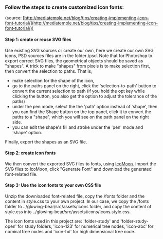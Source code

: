 
### Follow the steps to create customized icon fonts:

(source: [http://mediatemple.net/blog/tips/creating-implementing-icon-font-tutorial/](http://mediatemple.net/blog/tips/creating-implementing-icon-font-tutorial/))

#### Step 1: create or reuse SVG files

Use existing SVG sources or create our own, here we create our own SVG icons, PSD sources files are in the folder /psd. Note that for Photoshop to export correct SVG files, the geometrical objects should be saved as "shapes". A trick to make "shapes" from pixels is to make selection first, then convert the selection to paths. That is, 

* make selection for the shape of the icon,
* go to the paths panel on the right, click the 'selection-to-path' button to convert the current selection to path (if you hold the opt key while clicking the button, you also get the option to adjust the tolerance of the paths)
* under the pen mode, select the the 'path' option instead of 'shape', then you can find the Shape button on the top panel, click it to convert the paths to a "shape", which you will see on the path panel on the right side. 
* you can edit the shape's fill and stroke under the 'pen' mode and 'shape' option.

Finally, export the shapes as an SVG file. 

#### Step 2: create icon fonts

We then convert the exported SVG files to fonts, using [IcoMoon](https://icomoon.io/app/#/select). Import the SVG files to IcoMoon, click "Generate Font" and download the generated font-related file.

#### Step 3: Use the icon fonts to your own CSS file
Unzip the downloaded font-related file, copy the /fonts folder and the content in style.css to your own project. In our case, we copy the /fonts folder to ../glowing-bear/src/assets/icons folder, and copy the content of style.css into ../glowing-bear/src/assets/icons/icons.style.css.


The icon fonts used in this project are: 'folder-study' and 'folder-study-open' for study folders, 'icon-123' for numerical tree nodes, 'icon-abc' for nominal tree nodes and 'icon-hd' for high dimensional tree node.
